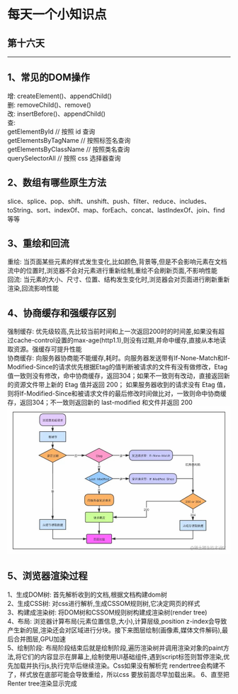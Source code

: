 # 每天一个小知识点
## 第十六天 
---

## 1、常见的DOM操作
增: createElement()、appendChild()  
删: removeChild()、remove()  
改: insertBefore()、appendChild()  
查:  
getElementById // 按照 id 查询  
getElementsByTagName // 按照标签名查询  
getElementsByClassName // 按照类名查询  
querySelectorAll // 按照 css 选择器查询  
## 2、数组有哪些原生方法
slice、splice、pop、shift、unshift、push、filter、reduce、includes、toString、sort、indexOf、map、forEach、concat、lastIndexOf、join、find等等
## 3、重绘和回流
重绘: 当页面某些元素的样式发生变化,比如颜色,背景等,但是不会影响元素在文档流中的位置时,浏览器不会对元素进行重新绘制,重绘不会刷新页面,不影响性能  
回流: 当元素的大小、尺寸、位置、结构发生变化时,浏览器会对页面进行刷新重新渲染,回流影响性能
## 4、协商缓存和强缓存区别
强制缓存: 优先级较高,先比较当前时间和上一次返回200时的时间差,如果没有超过cache-control设置的max-age(http1.1),则没有过期,并命中缓存,直接从本地读取资源。强缓存可提升性能  
协商缓存: 向服务器协商能不能缓存,耗时。向服务器发送带有If-None-Match和If-Modified-Since的请求优先根据Etag的值判断被请求的文件有没有做修改，Etag 值一致则没有修改，命中协商缓存，返回304；如果不一致则有改动，直接返回新的资源文件带上新的 Etag 值并返回 200；
如果服务器收到的请求没有 Etag 值，则将If-Modified-Since和被请求文件的最后修改时间做比对，一致则命中协商缓存，返回304；不一致则返回新的 last-modified 和文件并返回 200
![协商缓存](/docs/images/EveryDayKnowledge/xiesahng.jpg)
## 5、浏览器渲染过程
1、生成DOM树: 首先解析收到的文档,根据文档构建dom树  
2、生成CSS树: 对css进行解析,生成CSSOM规则树,它决定网页的样式  
3、构建成渲染树: 将DOM树和CSSOM规则树构建成渲染树(render tree)  
4、布局: 浏览器计算布局(元素位置信息,大小),计算层级,position z-index会导致产生新的层,渲染还会对区域进行分块。接下来图层绘制(画像素,媒体文件解码),最后合并图层,GPU加速  
5、绘制阶段: 布局阶段结束后就是绘制阶段,遍历渲染树并调用渲染对象的paint方法,将它们的内容显示在屏幕上,绘制使用UI基础组件,遇到script标签则暂停渲染,优先加载并执行js,执行完毕后继续渲染。Css如果没有解析完 rendertree会构建不了，样式放在底部可能会导致重绘，所以css 要放前面尽早加载出来。
6、直至把Renter tree渲染显示完成